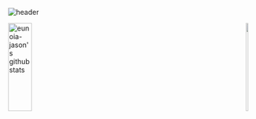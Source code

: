 ![header](https://capsule-render.vercel.app/api?type=waving&color=gradient&height=250&section=header&text=eunoia-jason&desc=JinseoKim's%20github&fontSize=90&descAlign=75&descAlignY=65)

<div style="display: flex; width: 100%; justify-content: space-between;">
<a href="https://github.com/eunoia-jason"><img align="center" style="height:180px; width: 49%;" src="https://github-readme-stats.vercel.app/api?username=eunoia-jason&show_icons=true&include_all_commits=true&theme=holi&hide_border=true" alt="eunoia-jason's github stats" /></a>
<a href="https://github.com/eunoia-jason"><img align="center" style="height:180px; width: 49%;" src="https://github-readme-stats.vercel.app/api/top-langs/?username=eunoia-jason&layout=compact&theme=holi&hide_border=true" /></a> 
</div>
